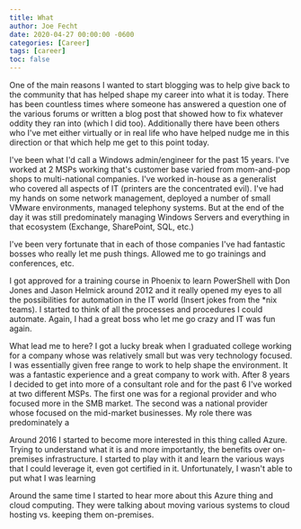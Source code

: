 ```yaml
---
title: What 
author: Joe Fecht
date: 2020-04-27 00:00:00 -0600
categories: [Career]
tags: [career]
toc: false
---
```


One of the main reasons I wanted to start blogging was to help give back to the community that has helped shape my career into what it is today.  There has been countless times where someone has answered a question one of the various forums or written a blog post that showed how to fix whatever oddity they ran into (which I did too).  Additionally there have been others who I've met either virtually or in real life who have helped nudge me in this direction or that which help me get to this point today.  

I've been what I'd call a Windows admin/engineer for the past 15 years.  I've worked at 2 MSPs working that's customer base varied from mom-and-pop shops to multi-national companies.  I've worked in-house as a generalist who covered all aspects of IT (printers are the concentrated evil).  I've had my hands on some network management, deployed a number of small VMware environments, managed telephony systems.  But at the end of the day it was still predominately managing Windows Servers and everything in that ecosystem (Exchange, SharePoint, SQL, etc.)

I've been very fortunate that in each of those companies I've had fantastic bosses who really let me push things.  Allowed me to go trainings and conferences, etc.  

I got approved for a training course in Phoenix to learn PowerShell with Don Jones and Jason Helmick around 2012 and it really opened my eyes to all the possibilities for automation in the IT world (Insert jokes from the *nix teams).  I started to think of all the processes and procedures I could automate.  Again, I had a great boss who let me go crazy and IT was fun again.  

What lead me to here?  I got a lucky break when I graduated college working for a company whose was relatively small but was very technology focused.  I was essentially given free range to work to help shape the environment.  It was a fantastic experience and a great company to work with.  After 8 years I decided to get into more of a consultant role and for the past 6 I've worked at two different MSPs.  The first one was for a regional provider and who focused more in the SMB market.  The second was a national provider whose focused on the mid-market businesses.  My role there was predominately a 



Around 2016 I started to become more interested in this thing called Azure.  Trying to understand what it is and more importantly, the benefits over on-premises infrastructure.  I started to play with it and learn the various ways that I could leverage it, even got certified in it.  Unfortunately, I wasn't able to put what I was learning 


Around the same time I started to hear more about this Azure thing and cloud computing.  They were talking about moving various systems to cloud hosting vs. keeping them on-premises.  